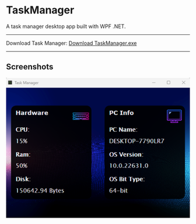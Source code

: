 # TaskManager
A task manager desktop app built with WPF .NET.

---

Download Task Manager: 
[Download TaskManager.exe](/Executables/TaskManager.exe)

---

## Screenshots

![image](/Documentation/Images/taskmanager.png)